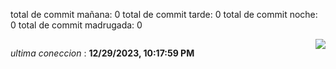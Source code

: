 total de commit mañana: 0 
total de commit tarde: 0 
total de commit noche: 0 
total de commit madrugada: 0 

<div style="display: flex; justify-content: space-between;">
 <p align="right"><i>ultima coneccion</i> : <b>12/29/2023, 10:17:59 PM</b></p> 
 <img src="https://img.shields.io/badge/GitHub%20Action%20Status-Online-brightgreen?style=flat&logo=githubactions&logoColor=%23ffffff&labelColor=%23181717&color=%232088FF" />
</div>



